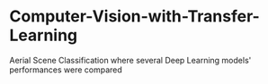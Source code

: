 # Computer-Vision-with-Transfer-Learning
Aerial Scene Classification where several Deep Learning models' performances were compared
